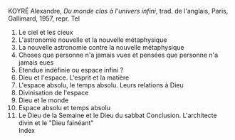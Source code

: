 KOYRÉ Alexandre, _Du monde clos à l'univers infini_, trad. de l'anglais, Paris, Gallimard, 1957, repr. Tel

1.  Le ciel et les cieux
2.  L'astronomie nouvelle et la nouvelle métaphysique
3.  La nouvelle astronomie contre la nouvelle métaphysique
4.  Choses que personne n'a jamais vues et pensées que personne n'a jamais eues
5.  Etendue indéfinie ou espace infini ?
6.  Dieu et l'espace. L'esprit et la matière
7.  L'espace absolu, le temps absolu. Leurs relations à Dieu
8.  Divinisation de l'espace
9.  Dieu et le monde
10.  Espace absolu et temps absolu
11.  Le Dieu de la Semaine et le Dieu du sabbat
Conclusion. L'architecte divin et le "Dieu fainéant"  
Index